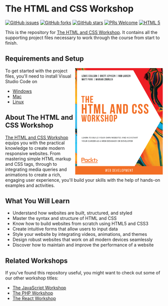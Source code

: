 # The HTML and CSS Workshop
[![GitHub issues](https://img.shields.io/github/issues/PacktWorkshops/The-HTML-and-CSS-Workshop.svg)](https://github.com/PacktWorkshops/The-HTML-and-CSS-Workshop/issues)
[![GitHub forks](https://img.shields.io/github/forks/PacktWorkshops/The-HTML-and-CSS-Workshop.svg)](https://github.com/PacktWorkshops/The-HTML-and-CSS-Workshop/network)
[![GitHub stars](https://img.shields.io/github/stars/PacktWorkshops/The-HTML-and-CSS-Workshop.svg)](https://github.com/PacktWorkshops/The-HTML-and-CSS-Workshop/stargazers)
[![PRs Welcome](https://img.shields.io/badge/PRs-welcome-brightgreen.svg)](https://github.com/PacktWorkshops/The-HTML-and-CSS-Workshop/pulls)
[![HTML 5](https://img.shields.io/badge/HTML-5-blue.svg)](https://dev.w3.org/html5/html-author/)

This is the repository for [The HTML and CSS Workshop](https://www.amazon.com/HTML-CSS-Workshop-Interactive-Approach-ebook/dp/B082926TQG/ref=sr_1_1?dchild=1&keywords=The%20HTML%20and%20CSS%20Workshop&qid=1611056782&sr=8-1&utm_source=GitHub&utm_medium=Repository&utm_campaign=9781838824532&utm_term=HTML%20and%20CSS&utm_content=The%20HTML%20and%20CSS%20Workshop). It contains all the supporting project files necessary to work through the course from start to finish.

## Requirements and Setup
<a href="https://www.amazon.com/HTML-CSS-Workshop-Interactive-Approach-ebook/dp/B082926TQG/ref=sr_1_1?dchild=1&keywords=The%20HTML%20and%20CSS%20Workshop&qid=1611056782&sr=8-1&utm_source=GitHub&utm_medium=Repository&utm_campaign=9781838824532&utm_term=HTML%20and%20CSS&utm_content=The%20HTML%20and%20CSS%20Workshop"><img src="https://github.com/PacktWorkshops/Workshop-Covers/blob/master/The%20HTML%20and%20CSS%20Workshop.png" alt="The HTML and CSS Workshop" height="340px" width="280px" align="right" this.target="_blank"></a>

To get started with the project files, you'll need to install Visual Studio Code on
* [Windows](https://code.visualstudio.com/download) 
* [Mac](https://code.visualstudio.com/download)
* [Linux](https://code.visualstudio.com/download)

## About The HTML and CSS Workshop
[The HTML and CSS Workshop](https://www.amazon.com/HTML-CSS-Workshop-Interactive-Approach-ebook/dp/B082926TQG/ref=sr_1_1?dchild=1&keywords=The%20HTML%20and%20CSS%20Workshop&qid=1611056782&sr=8-1&utm_source=GitHub&utm_medium=Repository&utm_campaign=9781838824532&utm_term=HTML%20and%20CSS&utm_content=The%20HTML%20and%20CSS%20Workshop) equips you with the practical knowledge to create modern responsive websites. From mastering simple HTML markup and CSS tags, through to integrating media queries and animations to create a rich, engaging user experience, you'll build your skills with the help of hands-on examples and activities.

## What You Will Learn
* Understand how websites are built, structured, and styled
* Master the syntax and structure of HTML and CSS
* Know how to build websites from scratch using HTML5 and CSS3
* Create intuitive forms that allow users to input data
* Style your website by integrating videos, animations, and themes
* Design robust websites that work on all modern devices seamlessly
* Discover how to maintain and improve the performance of a website 

## Related Workshops
If you've found this repository useful, you might want to check out some of our other workshop titles:
* [The JavaScript Workshop](https://www.amazon.com/JavaScript-Workshop-Interactive-Approach-Learning-ebook/dp/B0824584WF/ref=sr_1_1?dchild=1&keywords=The%20JavaScript%20Workshop&qid=1611056880&sr=8-1&utm_source=GitHub&utm_medium=Repository&utm_campaign=9781838641917&utm_term=JavaScript&utm_content=The%20JavaScript%20Workshop)
* [The PHP Workshop](https://www.amazon.com/PHP-Workshop-Interactive-Approach-Learning-ebook/dp/B07ZKDVTM4/ref=sr_1_1?dchild=1&keywords=The%20PHP%20Workshop&qid=1611064737&s=books&sr=1-1&utm_source=github&utm_medium=repository&utm_campaign=9781838648916&utm_term=PHP&utm_content=The%20PHP%20Workshop)
* [The React Workshop](https://www.amazon.com/React-Workshop-Interactive-Approach-Learning-ebook/dp/B082VG6JCL/ref=sr_1_1?dchild=1&keywords=The%20React%20Workshop&qid=1611056710&sr=8-1&utm_source=GitHub&utm_medium=Repository&utm_campaign=9781838645564&utm_term=React&utm_content=The%20React%20Workshop)
